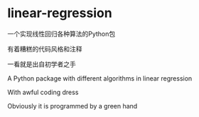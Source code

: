 # linear-regression


一个实现线性回归各种算法的Python包

有着糟糕的代码风格和注释

一看就是出自初学者之手

A Python package with different algorithms in linear regression

With awful coding dress

Obviously it is programmed by a green hand
